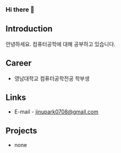 ### Hi there 👋

## Introduction
안녕하세요. 컴퓨터공학에 대해 공부하고 있습니다.


## Career
- 영남대학교 컴퓨터공학전공 학부생

## Links
- E-mail - jinupark0708@gmail.com


## Projects
- none
